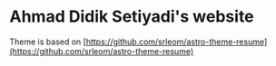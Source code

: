 # Ahmad Didik Setiyadi's website

Theme is based on [https://github.com/srleom/astro-theme-resume](https://github.com/srleom/astro-theme-resume)
